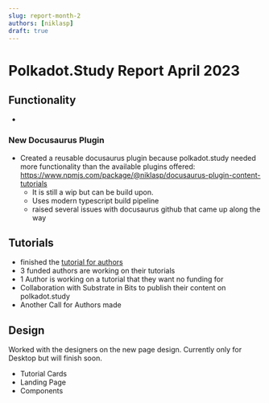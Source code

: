 ```yaml
---
slug: report-month-2
authors: [niklasp]
draft: true
---
```


# Polkadot.Study Report April 2023

## Functionality

- 

### New Docusaurus Plugin
- Created a reusable docusaurus plugin because polkadot.study needed more functionality than the available plugins offered: https://www.npmjs.com/package/@niklasp/docusaurus-plugin-content-tutorials 
    - It is still a wip but can be build upon.
    - Uses modern typescript build pipeline
    - raised several issues with docusaurus github that came up along the way

## Tutorials

- finished the [tutorial for authors](/tutorials/authors/new-tutorial-on-polkadot-study/intro)
- 3 funded authors are working on their tutorials
- 1 Author is working on a tutorial that they want no funding for
- Collaboration with Substrate in Bits to publish their content on polkadot.study
- Another Call for Authors made



## Design

Worked with the designers on the new page design. Currently only for Desktop but will finish soon.

- Tutorial Cards
- Landing Page
- Components